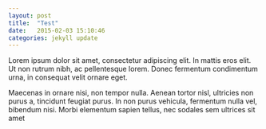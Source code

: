 ```yaml
---
layout: post
title:  "Test"
date:   2015-02-03 15:10:46
categories: jekyll update
---
```

Lorem ipsum dolor sit amet, consectetur adipiscing elit. In mattis eros elit. Ut non rutrum nibh, ac pellentesque lorem. Donec fermentum condimentum urna, in consequat velit ornare eget. 

Maecenas in ornare nisi, non tempor nulla. Aenean tortor nisl, ultricies non purus a, tincidunt feugiat purus. In non purus vehicula, fermentum nulla vel, bibendum nisi. Morbi elementum sapien tellus, nec sodales sem ultrices sit amet